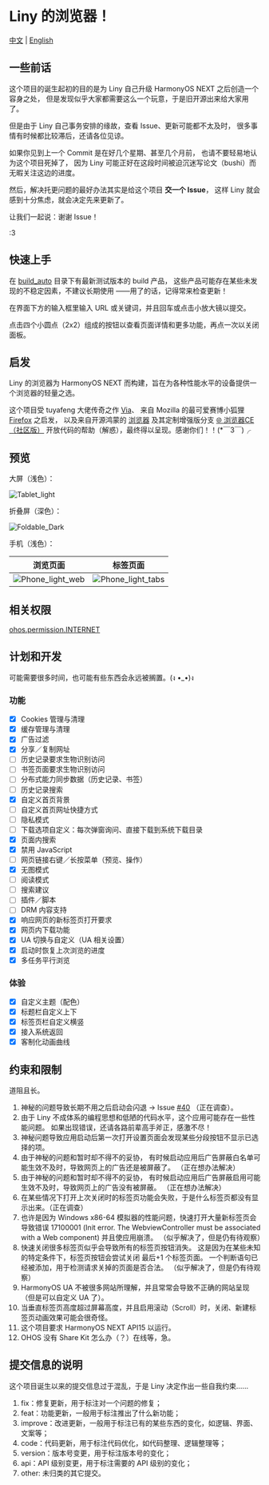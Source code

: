 # Liny 的浏览器！

[中文](README.md) | [English](README_EN.md)

## 一些前话

这个项目的诞生起初的目的是为 Liny 自己升级 HarmonyOS NEXT 之后创造一个容身之处，
但是发现似乎大家都需要这么一个玩意，于是旧开源出来给大家用了。

但是由于 Liny 自己事务安排的缘故，查看 Issue、更新可能都不太及时，
很多事情有时候都比较滞后，还请各位见谅。

如果你见到上一个 Commit 是在好几个星期、甚至几个月前，
也请不要轻易地认为这个项目死掉了，
因为 Liny 可能正好在这段时间被迫沉迷写论文（bushi）而无暇关注这边的进度。

然后，解决托更问题的最好办法其实是给这个项目 **交一个 Issue**，
这样 Liny 就会感到十分焦虑，就会决定先来更新了。

让我们一起说：谢谢 Issue！

:3

## 快速上手

在 [build_auto](build_auto) 目录下有最新测试版本的 build 产品，
这些产品可能存在某些未发现的不稳定因素，不建议长期使用
——用了的话，记得常来检查更新！

在界面下方的输入框里输入 URL 或关键词，并且回车或点击小放大镜以提交。

点击四个小圆点（2x2）组成的按钮以查看页面详情和更多功能，再点一次以关闭面板。

## 启发

Liny 的浏览器为 HarmonyOS NEXT 而构建，旨在为各种性能水平的设备提供一个浏览器的轻量之选。

这个项目受 tuyafeng 大佬传奇之作 [Via](https://viayoo.com/)、
来自 Mozilla 的最可爱赛博小狐狸 [Firefox](https://firefox.com/) 之启发，
以及来自开源鸿蒙的 [浏览器](https://gitee.com/openharmony/applications_app_samples/tree/master/code/BasicFeature/Web/Browser)
及其定制增强版分支 [🌐 浏览器CE（社区版）](https://gitee.com/westinyang/browser-ce)
开放代码的帮助（解惑），最终得以呈现。感谢你们！！(*￣3￣)╭

## 预览

大屏（浅色）：

![Tablet_light](Examples/gallery_4.png)

折叠屏（深色）：

![Foldable_Dark](Examples/gallery_1.png)

手机（浅色）：

|                    浏览页面                    |                    标签页面                     |
|:------------------------------------------:|:-------------------------------------------:|
| ![Phone_light_web](Examples/gallery_2.png) | ![Phone_light_tabs](Examples/gallery_3.png) |

## 相关权限

[ohos.permission.INTERNET](https://gitee.com/openharmony/docs/blob/master/zh-cn/application-dev/security/permission-list.md#ohospermissioninternet)

## 计划和开发

可能需要很多时间，也可能有些东西会永远被搁置。(ง •_•)ง

### 功能

- [x] Cookies 管理与清理
- [x] 缓存管理与清理
- [x] 广告过滤
- [x] 分享／复制网址
- [ ] 历史记录要求生物识别访问
- [ ] 书签页面要求生物识别访问
- [ ] 分布式能力同步数据（历史记录、书签）
- [ ] 历史记录搜索
- [x] 自定义首页背景
- [ ] 自定义首页网址快捷方式
- [ ] 隐私模式
- [ ] 下载选项自定义：每次弹窗询问、直接下载到系统下载目录
- [x] 页面内搜索
- [x] 禁用 JavaScript
- [ ] 网页链接右键／长按菜单（预览、操作）
- [x] 无图模式
- [ ] 阅读模式
- [ ] 搜索建议
- [ ] 插件／脚本
- [ ] DRM 内容支持
- [x] 响应网页的新标签页打开要求
- [x] 网页内下载功能
- [x] UA 切换与自定义（UA 相关设置）
- [x] 启动时恢复上次浏览的进度
- [x] 多任务平行浏览

### 体验

- [x] 自定义主题（配色）
- [x] 标题栏自定义上下
- [x] 标签页栏自定义横竖
- [x] 接入系统返回
- [x] 客制化动画曲线

## 约束和限制

道阻且长。

1. 神秘的问题导致长期不用之后启动会闪退 → 
   Issue [#40](https://github.com/awaLiny2333/LinysBrowser_NEXT/issues/40)
   （正在调查）。
2. 由于 Liny 不成体系的编程思想和低陋的代码水平，这个应用可能存在一些性能问题。 
   如果出现错误，还请各路前辈高手斧正，感激不尽！
3. 神秘问题导致应用启动后第一次打开设置页面会发现某些分段按钮不显示已选择的项。
4. 由于神秘的问题和暂时却不得不的妥协，
   有时候启动应用后广告屏蔽白名单可能生效不及时，导致网页上的广告还是被屏蔽了。
   （正在想办法解决）
5. 由于神秘的问题和暂时却不得不的妥协，
   有时候启动应用后广告屏蔽启用可能生效不及时，导致网页上的广告没有被屏蔽。
   （正在想办法解决）
6. 在某些情况下打开上次关闭时的标签页功能会失败，于是什么标签页都没有显示出来。（正在调查）
7. 也许是因为 Windows x86-64 模拟器的性能问题，快速打开大量新标签页会导致错误 17100001
   (Init error. The WebviewController must be associated with a Web component)
   并且使应用崩溃。
   （似乎解决了，但是仍有待观察）
8. 快速关闭很多标签页似乎会导致所有的标签页按钮消失。
   这是因为在某些未知的特定条件下，标签页按钮会尝试关闭 最后+1 个标签页面。
   一个判断语句已经被添加，用于检测请求关掉的页面是否合法。
   （似乎解决了，但是仍有待观察）
9. HarmonyOS UA 不被很多网站所理解，并且常常会导致不正确的网站呈现（但是可以自定义 UA 了）。
10. 当垂直标签页高度超过屏幕高度，并且启用滚动（Scroll）时，关闭、新建标签页动画效果可能会很奇怪。
11. 这个项目要求 HarmonyOS NEXT API15 以运行。
12. OHOS 没有 Share Kit 怎么办（？）在线等，急。

## 提交信息的说明
这个项目诞生以来的提交信息过于混乱，于是 Liny 决定作出一些自我约束……

1. fix：修复更新，用于标注对一个问题的修复；
2. feat：功能更新，一般用于标注推出了什么新功能；
3. improve：改进更新，一般用于标注已有的某些东西的变化，如逻辑、界面、文案等；
4. code：代码更新，用于标注代码优化，如代码整理、逻辑整理等；
5. version：版本号变更，用于标注版本号的变化；
6. api：API 级别变更，用于标注需要的 API 级别的变化；
7. other: 未归类的其它提交。